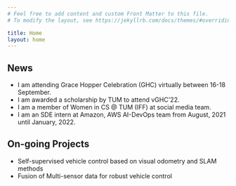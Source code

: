 ```yaml
---
# Feel free to add content and custom Front Matter to this file.
# To modify the layout, see https://jekyllrb.com/docs/themes/#overriding-theme-defaults

title: Home
layout: home
---
```


## News
* I am attending Grace Hopper Celebration (GHC) virtually between 16-18 September.
* I am awarded a scholarship by TUM to attend vGHC'22.
* I am a member of Women in CS @ TUM (IFF) at social media team.
* I am an SDE intern at Amazon, AWS AI-DevOps team from August, 2021 until January, 2022.

## On-going Projects 
* Self-supervised vehicle control based on visual odometry and SLAM methods
* Fusion of Multi-sensor data for robust vehicle control
